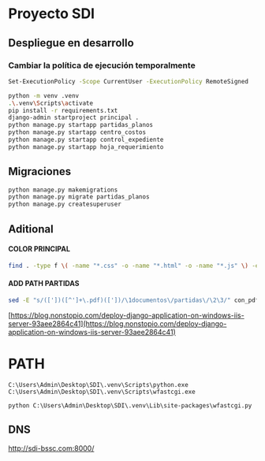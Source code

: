 # Proyecto SDI

## Despliegue en desarrollo

### Cambiar la política de ejecución temporalmente

```sh
Set-ExecutionPolicy -Scope CurrentUser -ExecutionPolicy RemoteSigned
```

```sh
python -m venv .venv
.\.venv\Scripts\activate
pip install -r requirements.txt
django-admin startproject principal .
python manage.py startapp partidas_planos
python manage.py startapp centro_costos
python manage.py startapp control_expediente
python manage.py startapp hoja_requerimiento
```

## Migraciones

```sh
python manage.py makemigrations
python manage.py migrate partidas_planos
python manage.py createsuperuser
```

## Aditional

#### COLOR PRINCIPAL

```sh
find . -type f \( -name "*.css" -o -name "*.html" -o -name "*.js" \) -exec sed -i 's/#5e81ac/#4c566a/g' {} +
```

#### ADD PATH PARTIDAS

```sh
sed -E "s/(['])([^']+\.pdf)(['])/\1documentos\/partidas\/\2\3/" con_pdf.sql > con_pdf_modificado.sql
```

[https://blog.nonstopio.com/deploy-django-application-on-windows-iis-server-93aee2864c41](https://blog.nonstopio.com/deploy-django-application-on-windows-iis-server-93aee2864c41)

# PATH

```
C:\Users\Admin\Desktop\SDI\.venv\Scripts\python.exe
C:\Users\Admin\Desktop\SDI\.venv\Scripts\wfastcgi.exe

python C:\Users\Admin\Desktop\SDI\.venv\Lib\site-packages\wfastcgi.py
```

## DNS

http://sdi-bssc.com:8000/
